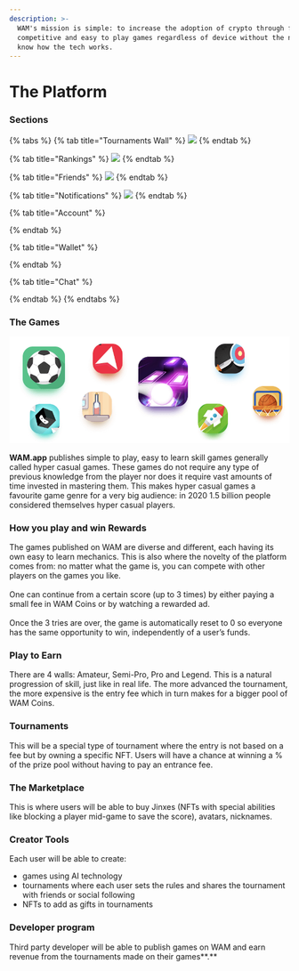 ```yaml
---
description: >-
  WAM's mission is simple: to increase the adoption of crypto through fun,
  competitive and easy to play games regardless of device without the need to
  know how the tech works.
---
```


# The Platform

### Sections

{% tabs %}
{% tab title="Tournaments Wall" %}
![](.gitbook/assets/wam\_appintro\_feed.png)
{% endtab %}

{% tab title="Rankings" %}
![](.gitbook/assets/wam\_appintro\_rankings.png)
{% endtab %}

{% tab title="Friends" %}
![](.gitbook/assets/wam\_appintro\_friends.png)
{% endtab %}

{% tab title="Notifications" %}
![](<.gitbook/assets/wam\_appintro\_notifications (1).png>)
{% endtab %}

{% tab title="Account" %}

{% endtab %}

{% tab title="Wallet" %}

{% endtab %}

{% tab title="Chat" %}

{% endtab %}
{% endtabs %}

### The Games

![](.gitbook/assets/games.png)

**WAM.app** publishes simple to play, easy to learn skill games generally called hyper casual games. These games do not require any type of previous knowledge from the player nor does it require vast amounts of time invested in mastering them. This makes hyper casual games a favourite game genre for a very big audience: in 2020 1.5 billion people considered themselves hyper casual players.

### **How you play and win Rewards**

The games published on WAM are diverse and different, each having its own easy to learn mechanics. This is also where the novelty of the platform comes from: no matter what the game is, you can compete with other players on the games you like.\
\
One can continue from a certain score (up to 3 times) by either paying a small fee in WAM Coins or by watching a rewarded ad.\
\
Once the 3 tries are over, the game is automatically reset to 0 so everyone has the same opportunity to win, independently of a user’s funds.

### **Play to Earn**

There are 4 walls: Amateur, Semi-Pro, Pro and Legend. This is a natural progression of skill, just like in real life. The more advanced the tournament, the more expensive is the entry fee which in turn makes for a bigger pool of WAM Coins.

### **Tournaments**

This will be a special type of tournament where the entry is not based on a fee but by owning a specific NFT. Users will have a chance at winning a % of the prize pool without having to pay an entrance fee.

### **The Marketplace**

This is where users will be able to buy Jinxes (NFTs with special abilities like blocking a player mid-game to save the score), avatars, nicknames.

### **Creator Tools**

Each user will be able to create:

* games using AI technology
* tournaments where each user sets the rules and shares the tournament with friends or social following
* NFTs to add as gifts in tournaments

### **Developer program**

Third party developer will be able to publish games on WAM and earn revenue from the tournaments made on their games**.**
